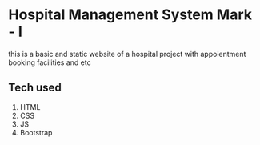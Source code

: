 # Hospital Management System Mark - I
  this is a basic and static website of a hospital project with appoientment booking facilities and etc
## Tech used 
  1. HTML
  2. CSS
  3. JS
  4. Bootstrap
